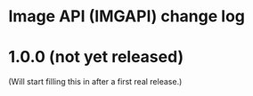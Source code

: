# Image API (IMGAPI) change log

# 1.0.0 (not yet released)

(Will start filling this in after a first real release.)

